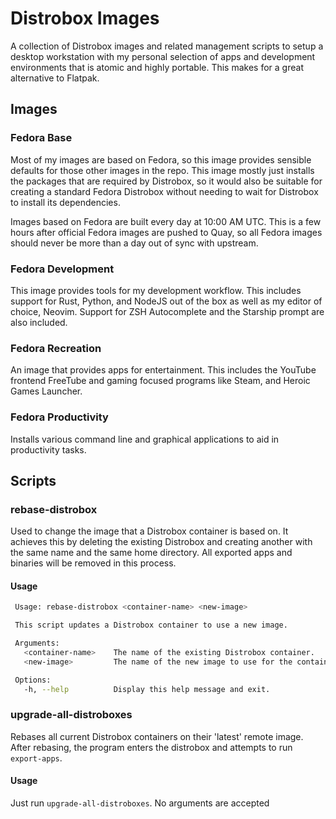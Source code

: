 # Distrobox Images 

A collection of Distrobox images and related management scripts to setup a desktop workstation with my personal selection of apps and development environments that is atomic and highly portable. This makes for a great alternative to Flatpak.

## Images 

### Fedora Base 

Most of my images are based on Fedora, so this image provides sensible defaults for those other images in the repo. This image mostly just installs the packages that are required by Distrobox, so it would also be suitable for creating a standard Fedora Distrobox without needing to wait for Distrobox to install its dependencies. 

Images based on Fedora are built every day at 10:00 AM UTC. This is a few hours after official Fedora images are pushed to Quay, so all Fedora images should never be more than a day out of sync with upstream. 

### Fedora Development

This image provides tools for my development workflow. This includes support for Rust, Python, and NodeJS out of the box as well as my editor of choice, Neovim. Support for ZSH Autocomplete and the Starship prompt are also included. 

### Fedora Recreation 

An image that provides apps for entertainment. This includes the YouTube frontend FreeTube and gaming focused programs like Steam, and Heroic Games Launcher. 

### Fedora Productivity

Installs various command line and graphical applications to aid in productivity tasks.

## Scripts

### rebase-distrobox 

Used to change the image that a Distrobox container is based on. It achieves this by deleting the existing Distrobox and creating another with the same name and the same home directory. All exported apps and binaries will be removed in this process. 

#### Usage 

```bash 
 Usage: rebase-distrobox <container-name> <new-image>

 This script updates a Distrobox container to use a new image.

 Arguments:
   <container-name>    The name of the existing Distrobox container.
   <new-image>         The name of the new image to use for the container.

 Options:
   -h, --help          Display this help message and exit.
```

### upgrade-all-distroboxes 

Rebases all current Distrobox containers on their 'latest' remote image. After rebasing, the program enters the distrobox and attempts to run `export-apps`.

#### Usage 

Just run `upgrade-all-distroboxes`. No arguments are accepted
